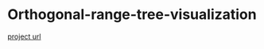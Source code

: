 # Orthogonal-range-tree-visualization

[project url](https://zhoujoseph.github.io/Orthogonal-range-tree-visualization/)
